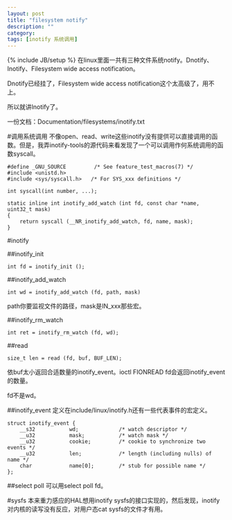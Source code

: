 ```yaml
---
layout: post
title: "filesystem notify"
description: ""
category: 
tags: [inotify 系统调用]
---
```

{% include JB/setup %}
在linux里面一共有三种文件系统notify。Dnotify、Inotify、Filesystem wide access notification。

Dnotify已经挂了，Filesystem wide access notification这个太高级了，用不上。

所以就讲Inotify了。

一份文档：Documentation/filesystems/inotify.txt

#调用系统调用
不像open、read、write这些inotify没有提供可以直接调用的函数。但是，我弄inotify-tools的源代码来看发现了一个可以调用作何系统调用的函数syscall。

    #define _GNU_SOURCE         /* See feature_test_macros(7) */
    #include <unistd.h>
    #include <sys/syscall.h>   /* For SYS_xxx definitions */

    int syscall(int number, ...);

    static inline int inotify_add_watch (int fd, const char *name, uint32_t mask)
    {
        return syscall (__NR_inotify_add_watch, fd, name, mask);
    }

#inotify

##inotify_init

    int fd = inotify_init ();

##inotify_add_watch

    int wd = inotify_add_watch (fd, path, mask)

path你要监视文件的路径，mask是IN_xxx那些宏。

##inotify_rm_watch

    int ret = inotify_rm_watch (fd, wd);

##read

    size_t len = read (fd, buf, BUF_LEN);

依buf太小返回合适数量的inotify_event。ioctl FIONREAD fd会返回inotify_event的数量。

fd不是wd。

##inotify_event
定义在include/linux/inotify.h还有一些代表事件的宏定义。

    struct inotify_event {
        __s32           wd;             /* watch descriptor */
        __u32           mask;           /* watch mask */
        __u32           cookie;         /* cookie to synchronize two events */
        __u32           len;            /* length (including nulls) of name */
        char            name[0];        /* stub for possible name */
    };

##select poll
可以用select poll fd。

#sysfs
本来重力感应的HAL想用inotify sysfs的接口实现的，然后发现，inotify对内核的读写没有反应，对用户态cat sysfs的文件才有用。

